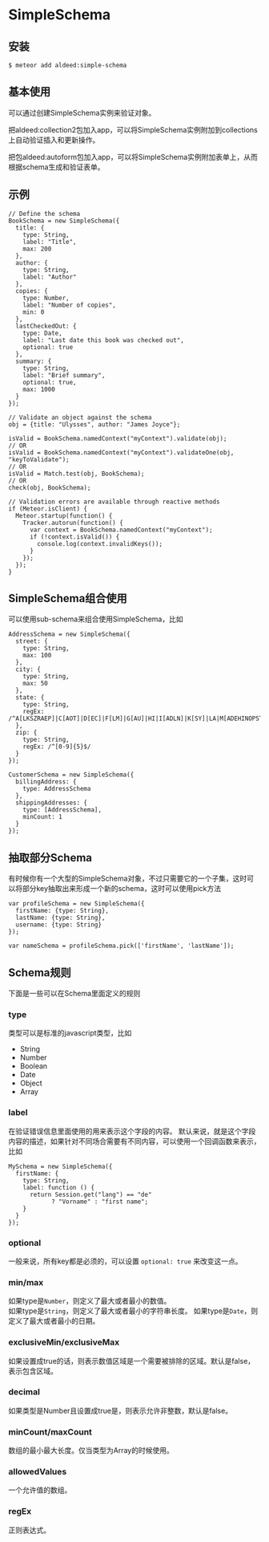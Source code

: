 # SimpleSchema

## 安装
	
	$ meteor add aldeed:simple-schema

## 基本使用

可以通过创建SimpleSchema实例来验证对象。 

把aldeed:collection2包加入app，可以将SimpleSchema实例附加到collections上自动验证插入和更新操作。

把包aldeed:autoform包加入app，可以将SimpleSchema实例附加表单上，从而根据schema生成和验证表单。

## 示例

	// Define the schema
	BookSchema = new SimpleSchema({
	  title: {
	    type: String,
	    label: "Title",
	    max: 200
	  },
	  author: {
	    type: String,
	    label: "Author"
	  },
	  copies: {
	    type: Number,
	    label: "Number of copies",
	    min: 0
	  },
	  lastCheckedOut: {
	    type: Date,
	    label: "Last date this book was checked out",
	    optional: true
	  },
	  summary: {
	    type: String,
	    label: "Brief summary",
	    optional: true,
	    max: 1000
	  }
	});
	
	// Validate an object against the schema
	obj = {title: "Ulysses", author: "James Joyce"};
	
	isValid = BookSchema.namedContext("myContext").validate(obj);
	// OR
	isValid = BookSchema.namedContext("myContext").validateOne(obj, "keyToValidate");
	// OR
	isValid = Match.test(obj, BookSchema);
	// OR
	check(obj, BookSchema);
	
	// Validation errors are available through reactive methods
	if (Meteor.isClient) {
	  Meteor.startup(function() {
	    Tracker.autorun(function() {
	      var context = BookSchema.namedContext("myContext");
	      if (!context.isValid()) {
	        console.log(context.invalidKeys());
	      }
	    });
	  });
	}

## SimpleSchema组合使用

可以使用sub-schema来组合使用SimpleSchema，比如

	AddressSchema = new SimpleSchema({
	  street: {
	    type: String,
	    max: 100
	  },
	  city: {
	    type: String,
	    max: 50
	  },
	  state: {
	    type: String,
	    regEx: /^A[LKSZRAEP]|C[AOT]|D[EC]|F[LM]|G[AU]|HI|I[ADLN]|K[SY]|LA|M[ADEHINOPST]|N[CDEHJMVY]|O[HKR]|P[ARW]|RI|S[CD]|T[NX]|UT|V[AIT]|W[AIVY]$/
	  },
	  zip: {
	    type: String,
	    regEx: /^[0-9]{5}$/
	  }
	});
	
	CustomerSchema = new SimpleSchema({
	  billingAddress: {
	    type: AddressSchema
	  },
	  shippingAddresses: {
	    type: [AddressSchema],
	    minCount: 1
	  }
	});


## 抽取部分Schema

有时候你有一个大型的SimpleSchema对象，不过只需要它的一个子集，这时可以将部分key抽取出来形成一个新的schema，这时可以使用pick方法

	var profileSchema = new SimpleSchema({
	  firstName: {type: String},
	  lastName: {type: String},
	  username: {type: String}
	});
	
	var nameSchema = profileSchema.pick(['firstName', 'lastName']);


## Schema规则

下面是一些可以在Schema里面定义的规则

### type

类型可以是标准的javascript类型，比如

- String  
- Number
- Boolean
- Date
- Object
- Array


### label

在验证错误信息里面使用的用来表示这个字段的内容。 默认来说，就是这个字段内容的描述，如果针对不同场合需要有不同内容，可以使用一个回调函数来表示，比如

	MySchema = new SimpleSchema({
	  firstName: {
	    type: String,
	    label: function () {
	      return Session.get("lang") == "de"
	            ? "Vorname" : "first name";
	    }
	  }
	});

### optional

一般来说，所有key都是必须的，可以设置 `optional: true` 来改变这一点。

### min/max

如果type是`Number`，则定义了最大或者最小的数值。  
如果type是`String`，则定义了最大或者最小的字符串长度。
如果type是`Date`，则定义了最大或者最小的日期。


### exclusiveMin/exclusiveMax

如果设置成true的话，则表示数值区域是一个需要被排除的区域。默认是false，表示包含区域。


### decimal

如果类型是Number且设置成true是，则表示允许非整数，默认是false。


### minCount/maxCount

数组的最小最大长度。仅当类型为Array的时候使用。

### allowedValues

一个允许值的数组。

### regEx

正则表达式。

